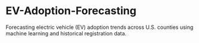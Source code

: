 # EV-Adoption-Forecasting
Forecasting electric vehicle (EV) adoption trends across U.S. counties using machine learning and historical registration data.
